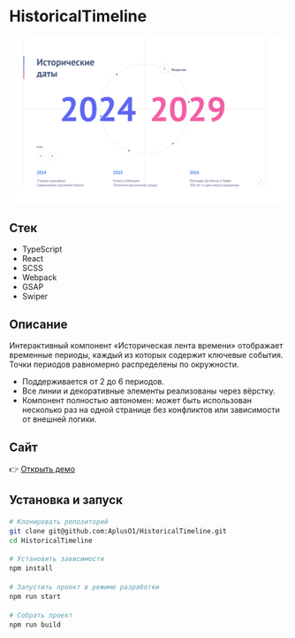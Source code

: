 # HistoricalTimeline

![HistoricalTimeline](image-1.png)

## Стек
- TypeScript
- React
- SCSS
- Webpack
- GSAP
- Swiper

## Описание
Интерактивный компонент «Историческая лента времени» отображает временные периоды, каждый из которых содержит ключевые события.  
Точки периодов равномерно распределены по окружности.

- Поддерживается от 2 до 6 периодов.
- Все линии и декоративные элементы реализованы через вёрстку.
- Компонент полностью автономен: может быть использован несколько раз на одной странице без конфликтов или зависимости от внешней логики.

## Сайт
👉 [Открыть демо](https://apluso1.github.io/HistoricalTimeline/)

## Установка и запуск

```bash
# Клонировать репозиторий
git clone git@github.com:AplusO1/HistoricalTimeline.git
cd HistoricalTimeline

# Установить зависимости
npm install

# Запустить проект в режиме разработки
npm run start

# Собрать проект
npm run build
